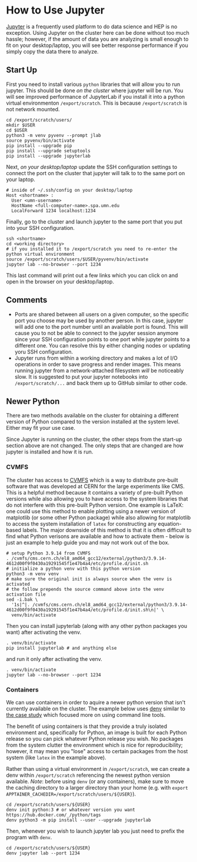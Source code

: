 # How to Use Jupyter

[Jupyter](https://jupyter.org/) is a frequently used platform to do data science and HEP is no exception.
Using Jupyter on the cluster here can be done without too much hassle; however, if the amount of data
you are analyzing is small enough to fit on your desktop/laptop, you will see better response performance
if you simply copy the data there to analyze.

## Start Up
First you need to install various `python` libraries that will allow you to run jupyter.
This should be done _on the cluster_ where jupyter will be run. You will see improved performance of JupyterLab 
if you install it into a python virtual environmenton `/export/scratch`. 
This is because `/export/scratch` is not network mounted.
```
cd /export/scratch/users/
mkdir $USER
cd $USER
python3 -m venv pyvenv --prompt jlab
source pyvenv/bin/activate
pip install --upgrade pip
pip install --upgrade setuptools
pip install --upgrade jupyterlab
```

Next, _on your desktop/laptop_ update the SSH configuration settings to connect the port on the cluster
that jupyter will talk to to the same port on your laptop.
```
# inside of ~/.ssh/config on your desktop/laptop
Host <shortname> :
  User <umn-username>
  HostName <full-computer-name>.spa.umn.edu
  LocalForward 1234 localhost:1234
```

Finally, go to the cluster and launch jupyter to the same port that you put into your SSH configuration.
```
ssh <shortname>
cd <working directory>
# if you installed it to /export/scratch you need to re-enter the python virtual environment
source /export/scratch/users/$USER/pyvenv/bin/activate
jupyter lab --no-browser --port 1234
```
This last command will print out a few links which you can click on and open in the browser on your desktop/laptop.

## Comments
- Ports are shared between all users on a given computer, so the specific port you choose may be used by another person.
  In this case, jupyter will add one to the port number until an available port is found. This will cause you to not be
  able to connect to the jupyter session anymore since your SSH configuration points to one port while jupyter points to
  a different one. You can resolve this by either changing nodes or updating yoru SSH configuration.
- Jupyter runs from within a working directory and makes a lot of I/O operations in order to save progress and render
  images. This means running jupyter from a network-attached filesystem _will_ be noticeably slow. It is suggested to
  put your jupyter notebooks into `/export/scratch/...` and back them up to GitHub similar to other code.


## Newer Python
There are two methods available on the cluster for obtaining a different version of Python compared to
the version installed at the system level. Either may fit your use case.

Since Jupyter is running on the cluster, the other steps from the start-up section above are not changed.
The only steps that are changed are how jupyter is installed and how it is run.

### CVMFS
The cluster has access to [CVMFS](https://cernvm.cern.ch/fs/) which is a way to distribute pre-built software
that was developed at CERN for the large experiments like CMS.
This is a helpful method because it contains a variety of pre-built Python versions while also allowing you
to have access to the system libraries that do not interfere with this pre-built Python version.
One example is LaTeX: one could use this method to enable plotting using a newer version of matplotlib
(or some other Python package) while also allowing for matplotlib to access the system installation
of `latex` for constructing any equation-based labels.
The major downside of this method is that it is often difficult to find what Python verisons are
available and how to activate them - below is just an example to help guide you and may not work
out of the box.
```
# setup Python 3.9.14 from CVMFS
. /cvmfs/cms.cern.ch/el8_amd64_gcc12/external/python3/3.9.14-4612d00f9f0430a19291545f1e47b4a4/etc/profile.d/init.sh
# initialize a python venv with this python version
python3 -m venv venv
# make sure the original init is always source when the venv is activated
# the follow prepends the source command above into the venv activation file
sed -i.bak \
  '1s|^|. /cvmfs/cms.cern.ch/el8_amd64_gcc12/external/python3/3.9.14-4612d00f9f0430a19291545f1e47b4a4/etc/profile.d/init.sh\n|' \
  venv/bin/activate
```
Then you can install jupyterlab (along with any other python packages you want) after activating the venv.
```
. venv/bin/activate
pip install jupyterlab # and anything else
```
and run it only after activating the venv.
```
. venv/bin/activate
jupyter lab --no-browser --port 1234
```

### Containers
We can use containers in order to aquire a newer python version that isn't currently available on the cluster.
The example below uses [denv](tomeichlersmith.github.io/denv) similar to [the case study](../container-case-study/denv.md)
which focused more on using command line tools.

The benefit of using containers is that they provide a truly isolated environment and, specifically for Python,
an image is built for each Python release so you can pick whatever Python release you wish.
No packages from the system clutter the environment which is nice for reproducibility;
however, it may mean you "lose" access to certain packages from the host system (like `latex` in the example above).

Rather than using a virtual environment in `/export/scratch`, we can create a denv within `/export/scratch`
referencing the newest python version available. _Note_: before using `denv` (or any containers), make
sure to move the caching directory to a larger directory than your home (e.g. with `export APPTAINER_CACHEDIR=/export/scratch/users/${USER}`).
```
cd /export/scratch/users/${USER}
denv init python:3 # or whatever version you want https://hub.docker.com/_/python/tags
denv python3 -m pip install --user --upgrade jupyterlab
```

Then, whenever you wish to launch jupyter lab you just need to prefix the program with `denv`.
```
cd /export/scratch/users/${USER}
denv jupyter lab --port 1234
```
